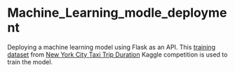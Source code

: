 # Machine_Learning_modle_deployment
Deploying a machine learning model using Flask as an API. 
This [training dataset](https://www.kaggle.com/c/nyc-taxi-trip-duration/download/train.zip) from [New York City Taxi Trip Duration](https://www.kaggle.com/c/nyc-taxi-trip-duration/) Kaggle competition is used to train the model.

